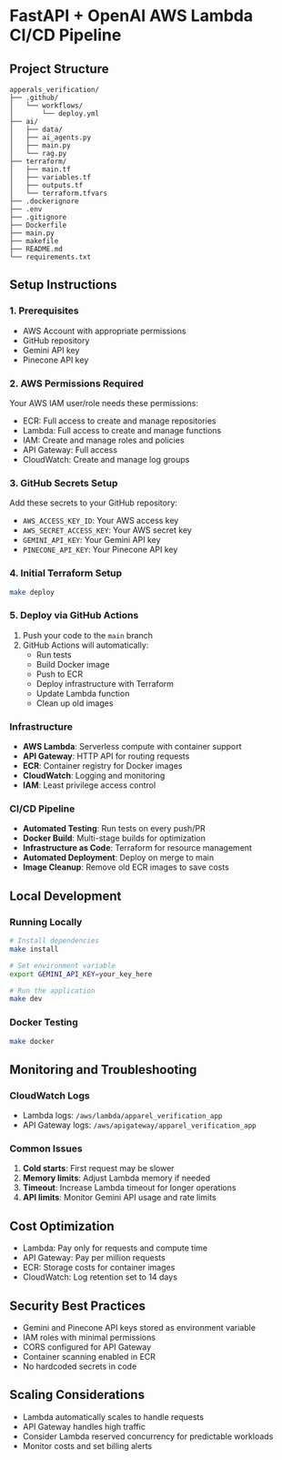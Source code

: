 # FastAPI + OpenAI AWS Lambda CI/CD Pipeline

## Project Structure
```
apperals_verification/
├── .github/
│   └── workflows/
│       └── deploy.yml
├── ai/
│   ├── data/
│   ├── ai_agents.py
│   ├── main.py
│   └── rag.py
├── terraform/
│   ├── main.tf
│   ├── variables.tf
│   ├── outputs.tf
│   └── terraform.tfvars
├── .dockerignore
├── .env
├── .gitignore
├── Dockerfile
├── main.py
├── makefile
├── README.md
└── requirements.txt
```

## Setup Instructions

### 1. Prerequisites
- AWS Account with appropriate permissions
- GitHub repository
- Gemini API key
- Pinecone API key

### 2. AWS Permissions Required
Your AWS IAM user/role needs these permissions:
- ECR: Full access to create and manage repositories
- Lambda: Full access to create and manage functions
- IAM: Create and manage roles and policies
- API Gateway: Full access
- CloudWatch: Create and manage log groups

### 3. GitHub Secrets Setup
Add these secrets to your GitHub repository:
- `AWS_ACCESS_KEY_ID`: Your AWS access key
- `AWS_SECRET_ACCESS_KEY`: Your AWS secret key
- `GEMINI_API_KEY`: Your Gemini API key
- `PINECONE_API_KEY`: Your Pinecone API key


### 4. Initial Terraform Setup
```bash
make deploy
```

### 5. Deploy via GitHub Actions
1. Push your code to the `main` branch
2. GitHub Actions will automatically:
   - Run tests
   - Build Docker image
   - Push to ECR
   - Deploy infrastructure with Terraform
   - Update Lambda function
   - Clean up old images

### Infrastructure
- **AWS Lambda**: Serverless compute with container support
- **API Gateway**: HTTP API for routing requests
- **ECR**: Container registry for Docker images
- **CloudWatch**: Logging and monitoring
- **IAM**: Least privilege access control

### CI/CD Pipeline
- **Automated Testing**: Run tests on every push/PR
- **Docker Build**: Multi-stage builds for optimization
- **Infrastructure as Code**: Terraform for resource management
- **Automated Deployment**: Deploy on merge to main
- **Image Cleanup**: Remove old ECR images to save costs


## Local Development

### Running Locally
```bash
# Install dependencies
make install

# Set environment variable
export GEMINI_API_KEY=your_key_here

# Run the application
make dev
```

### Docker Testing
```bash
make docker
```

## Monitoring and Troubleshooting

### CloudWatch Logs
- Lambda logs: `/aws/lambda/apparel_verification_app`
- API Gateway logs: `/aws/apigateway/apparel_verification_app`

### Common Issues
1. **Cold starts**: First request may be slower
2. **Memory limits**: Adjust Lambda memory if needed
3. **Timeout**: Increase Lambda timeout for longer operations
4. **API limits**: Monitor Gemini API usage and rate limits

## Cost Optimization
- Lambda: Pay only for requests and compute time
- API Gateway: Pay per million requests
- ECR: Storage costs for container images
- CloudWatch: Log retention set to 14 days

## Security Best Practices
- Gemini and Pinecone API keys stored as environment variable
- IAM roles with minimal permissions
- CORS configured for API Gateway
- Container scanning enabled in ECR
- No hardcoded secrets in code

## Scaling Considerations
- Lambda automatically scales to handle requests
- API Gateway handles high traffic
- Consider Lambda reserved concurrency for predictable workloads
- Monitor costs and set billing alerts